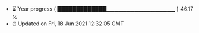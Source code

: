 - ⏳ Year progress { █████████████▁▁▁▁▁▁▁▁▁▁▁▁▁▁▁▁▁ } 46.17 %
- ⏰ Updated on Fri, 18 Jun 2021 12:32:05 GMT

